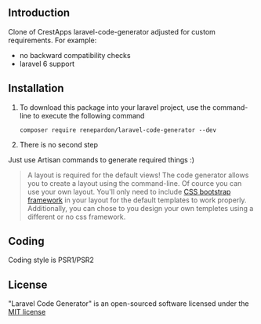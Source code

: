 ## Introduction

Clone of CrestApps laravel-code-generator adjusted for custom requirements. For example:

- no backward compatibility checks
- laravel 6 support

## Installation

1. To download this package into your laravel project, use the command-line to execute the following command

	```
	composer require renepardon/laravel-code-generator --dev
	```
 
2. There is no second step

Just use Artisan commands to generate required things :)

> A layout is required for the default views! The code generator allows you to create a layout using the command-line. Of cource you can use your own layout. You'll only need to include [CSS bootstrap framework](http://getbootstrap.com/ "CSS bootstrap framework") in your layout for the default templates to work properly. Additionally, you can chose to you design your own templetes using a different or no css framework. 

## Coding

Coding style is PSR1/PSR2

## License

"Laravel Code Generator" is an open-sourced software licensed under the <a href="https://opensource.org/licenses/MIT" target="_blank" title="MIT license">MIT license</a>

